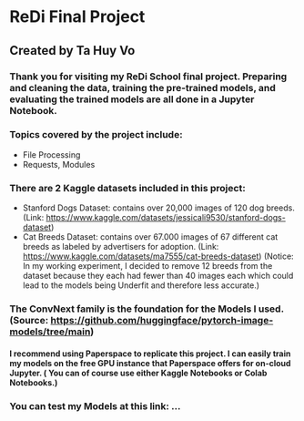 # ReDi Final Project
## Created by Ta Huy Vo

### Thank you for visiting my ReDi School final project. Preparing and cleaning the data, training the pre-trained models, and evaluating the trained models are all done in a Jupyter Notebook.

### Topics covered by the project include:
  - File Processing
  - Requests, Modules

### There are 2 Kaggle datasets included in this project:
  - Stanford Dogs Dataset: contains over 20,000 images of 120 dog breeds. (Link: https://www.kaggle.com/datasets/jessicali9530/stanford-dogs-dataset)
  - Cat Breeds Dataset: contains over 67.000 images of 67 different cat breeds as labeled by advertisers for adoption. (Link: https://www.kaggle.com/datasets/ma7555/cat-breeds-dataset) (Notice: In my working experiment, I decided to remove 12 breeds from the dataset because they each had fewer than 40 images each which could lead to the models being Underfit and therefore less accurate.)

### The ConvNext family is the foundation for the Models I used. (Source: https://github.com/huggingface/pytorch-image-models/tree/main)

#### I recommend using Paperspace to replicate this project. I can easily train my models on the free GPU instance that Paperspace offers for on-cloud Jupyter. ( You can of course use either Kaggle Notebooks or Colab Notebooks.)

### You can test my Models at this link: ...
